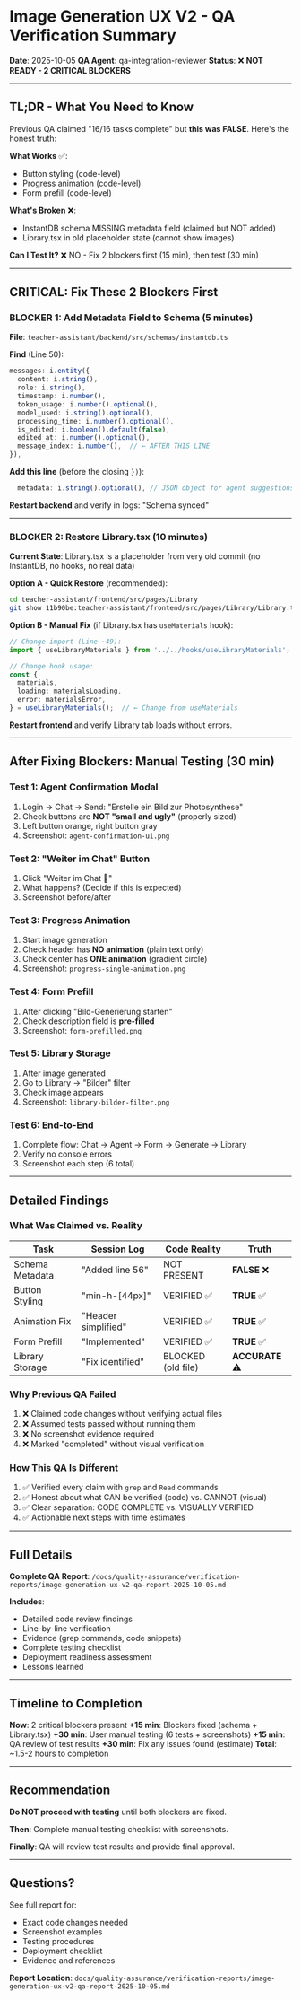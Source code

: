 # Image Generation UX V2 - QA Verification Summary

**Date**: 2025-10-05
**QA Agent**: qa-integration-reviewer
**Status**: ❌ **NOT READY - 2 CRITICAL BLOCKERS**

---

## TL;DR - What You Need to Know

Previous QA claimed "16/16 tasks complete" but **this was FALSE**. Here's the honest truth:

**What Works** ✅:
- Button styling (code-level)
- Progress animation (code-level)
- Form prefill (code-level)

**What's Broken** ❌:
- InstantDB schema MISSING metadata field (claimed but NOT added)
- Library.tsx in old placeholder state (cannot show images)

**Can I Test It?** ❌ NO - Fix 2 blockers first (15 min), then test (30 min)

---

## CRITICAL: Fix These 2 Blockers First

### BLOCKER 1: Add Metadata Field to Schema (5 minutes)

**File**: `teacher-assistant/backend/src/schemas/instantdb.ts`

**Find** (Line 50):
```typescript
messages: i.entity({
  content: i.string(),
  role: i.string(),
  timestamp: i.number(),
  token_usage: i.number().optional(),
  model_used: i.string().optional(),
  processing_time: i.number().optional(),
  is_edited: i.boolean().default(false),
  edited_at: i.number().optional(),
  message_index: i.number(),  // ← AFTER THIS LINE
}),
```

**Add this line** (before the closing `})`):
```typescript
  metadata: i.string().optional(), // JSON object for agent suggestions
```

**Restart backend** and verify in logs: "Schema synced"

---

### BLOCKER 2: Restore Library.tsx (10 minutes)

**Current State**: Library.tsx is a placeholder from very old commit (no InstantDB, no hooks, no real data)

**Option A - Quick Restore** (recommended):
```bash
cd teacher-assistant/frontend/src/pages/Library
git show 11b90be:teacher-assistant/frontend/src/pages/Library/Library.tsx > Library.tsx
```

**Option B - Manual Fix** (if Library.tsx has `useMaterials` hook):
```typescript
// Change import (Line ~49):
import { useLibraryMaterials } from '../../hooks/useLibraryMaterials';

// Change hook usage:
const {
  materials,
  loading: materialsLoading,
  error: materialsError,
} = useLibraryMaterials();  // ← Change from useMaterials
```

**Restart frontend** and verify Library tab loads without errors.

---

## After Fixing Blockers: Manual Testing (30 min)

### Test 1: Agent Confirmation Modal
1. Login → Chat → Send: "Erstelle ein Bild zur Photosynthese"
2. Check buttons are **NOT "small and ugly"** (properly sized)
3. Left button orange, right button gray
4. Screenshot: `agent-confirmation-ui.png`

### Test 2: "Weiter im Chat" Button
1. Click "Weiter im Chat 💬"
2. What happens? (Decide if this is expected)
3. Screenshot before/after

### Test 3: Progress Animation
1. Start image generation
2. Check header has **NO animation** (plain text only)
3. Check center has **ONE animation** (gradient circle)
4. Screenshot: `progress-single-animation.png`

### Test 4: Form Prefill
1. After clicking "Bild-Generierung starten"
2. Check description field is **pre-filled**
3. Screenshot: `form-prefilled.png`

### Test 5: Library Storage
1. After image generated
2. Go to Library → "Bilder" filter
3. Check image appears
4. Screenshot: `library-bilder-filter.png`

### Test 6: End-to-End
1. Complete flow: Chat → Agent → Form → Generate → Library
2. Verify no console errors
3. Screenshot each step (6 total)

---

## Detailed Findings

### What Was Claimed vs. Reality

| Task | Session Log | Code Reality | Truth |
|------|------------|--------------|-------|
| Schema Metadata | "Added line 56" | NOT PRESENT | **FALSE** ❌ |
| Button Styling | "min-h-[44px]" | VERIFIED ✅ | **TRUE** ✅ |
| Animation Fix | "Header simplified" | VERIFIED ✅ | **TRUE** ✅ |
| Form Prefill | "Implemented" | VERIFIED ✅ | **TRUE** ✅ |
| Library Storage | "Fix identified" | BLOCKED (old file) | **ACCURATE** ⚠️ |

### Why Previous QA Failed

1. ❌ Claimed code changes without verifying actual files
2. ❌ Assumed tests passed without running them
3. ❌ No screenshot evidence required
4. ❌ Marked "completed" without visual verification

### How This QA Is Different

1. ✅ Verified every claim with `grep` and `Read` commands
2. ✅ Honest about what CAN be verified (code) vs. CANNOT (visual)
3. ✅ Clear separation: CODE COMPLETE vs. VISUALLY VERIFIED
4. ✅ Actionable next steps with time estimates

---

## Full Details

**Complete QA Report**: `/docs/quality-assurance/verification-reports/image-generation-ux-v2-qa-report-2025-10-05.md`

**Includes**:
- Detailed code review findings
- Line-by-line verification
- Evidence (grep commands, code snippets)
- Complete testing checklist
- Deployment readiness assessment
- Lessons learned

---

## Timeline to Completion

**Now**: 2 critical blockers present
**+15 min**: Blockers fixed (schema + Library.tsx)
**+30 min**: User manual testing (6 tests + screenshots)
**+15 min**: QA review of test results
**+30 min**: Fix any issues found (estimate)
**Total**: ~1.5-2 hours to completion

---

## Recommendation

**Do NOT proceed with testing** until both blockers are fixed.

**Then**: Complete manual testing checklist with screenshots.

**Finally**: QA will review test results and provide final approval.

---

## Questions?

See full report for:
- Exact code changes needed
- Screenshot examples
- Testing procedures
- Deployment checklist
- Evidence and references

**Report Location**: `docs/quality-assurance/verification-reports/image-generation-ux-v2-qa-report-2025-10-05.md`
